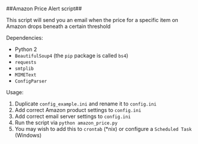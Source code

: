 ##Amazon Price Alert script##

This script will send you an email when the price for a specific item on Amazon drops beneath a certain threshold

Dependencies:
 * Python 2
 * `BeautifulSoup4` (the `pip` package is called `bs4`)
 * `requests`
 * `smtplib`
 * `MIMEText`
 * `ConfigParser`

Usage:
 1. Duplicate `config_example.ini` and rename it to `config.ini`
 2. Add correct Amazon product settings to `config.ini`
 3. Add correct email server settings to `config.ini`
 4. Run the script via `python amazon_price.py`
 5. You may wish to add this to `crontab` (*nix) or configure a `Scheduled Task` (Windows)
